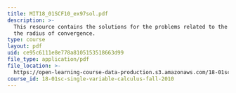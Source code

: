 ```yaml
---
title: MIT18_01SCF10_ex97sol.pdf
description: >-
  This resource contains the solutions for the problems related to the finding
  the radius of convergence.
type: course
layout: pdf
uid: ce95c6111e8e778a8105153518663d99
file_type: application/pdf
file_location: >-
  https://open-learning-course-data-production.s3.amazonaws.com/18-01sc-single-variable-calculus-fall-2010/ce95c6111e8e778a8105153518663d99_MIT18_01SCF10_ex97sol.pdf
course_id: 18-01sc-single-variable-calculus-fall-2010
---
```

